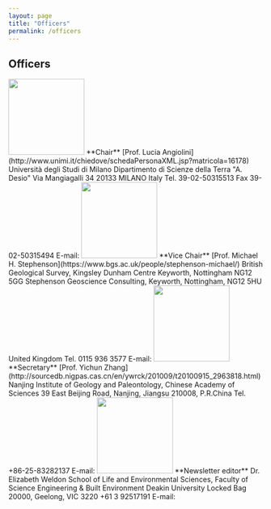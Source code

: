 ```yaml
---
layout: page
title: "Officers"
permalink: /officers
---
```

## Officers

<img src="https://stratigraphy.org/subcommission-permian/images/Lucia new photo.jpg" alt="" style="width:150px" />  
**Chair**   
[Prof. Lucia Angiolini](http://www.unimi.it/chiedove/schedaPersonaXML.jsp?matricola=16178)  
Università degli Studi di Milano  
Dipartimento di Scienze della Terra "A. Desio"  
Via Mangiagalli 34  
20133 MILANO Italy  
Tel. 39-02-50315513  
Fax  39-02-50315494  
E-mail: <lucia.angiolini@unimi.it>  

<img src="https://stratigraphy.org/subcommission-permian/images/Mike new photo.JPG" alt="" style="width:150px" />  
**Vice Chair**  
[Prof. Michael H. Stephenson](https://www.bgs.ac.uk/people/stephenson-michael/)   
British Geological Survey, Kingsley Dunham Centre   
Keyworth, Nottingham NG12 5GG  
Stephenson Geoscience Consulting,  
Keyworth, Nottingham, NG12 5HU  
United Kingdom  
Tel. 0115 936 3577  
E-mail: <mikepalyno@me.com>  

<img src="https://stratigraphy.org/subcommission-permian/images/Prof. Yichun Zhang.jpg" alt="" style="width:150px" />  
**Secretary**  
[Prof. Yichun Zhang](http://sourcedb.nigpas.cas.cn/en/ywrck/201009/t20100915_2963818.html)  
Nanjing Institute of Geology and Paleontology, Chinese Academy of Sciences  
39 East Beijing Road, Nanjing, Jiangsu 210008, P.R.China  
Tel. +86-25-83282137  
E-mail: <yczhang@nigpas.ac.cn>  

<img src="https://stratigraphy.org/subcommission-permian/images/Liz2.jpg" alt="" style="width:150px" />  
**Newsletter editor**  
Dr. Elizabeth Weldon  
School of Life and Environmental Sciences, Faculty of Science Engineering & Built Environment  
Deakin University  
Locked Bag 20000, Geelong, VIC 3220  
+61 3 92517191  
E-mail: <l.weldon@deakin.edu.au>  


